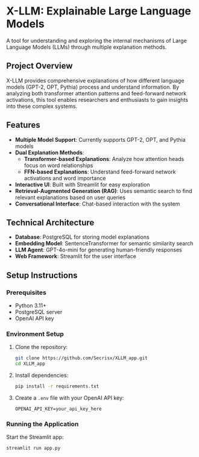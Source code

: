 # X-LLM: Explainable Large Language Models

A tool for understanding and exploring the internal mechanisms of Large Language Models (LLMs) through multiple explanation methods.

## Project Overview

X-LLM provides comprehensive explanations of how different language models (GPT-2, OPT, Pythia) process and understand information. By analyzing both transformer attention patterns and feed-forward network activations, this tool enables researchers and enthusiasts to gain insights into these complex systems.

## Features

- **Multiple Model Support**: Currently supports GPT-2, OPT, and Pythia models
- **Dual Explanation Methods**:
  - **Transformer-based Explanations**: Analyze how attention heads focus on word relationships
  - **FFN-based Explanations**: Understand feed-forward network activations and word importance
- **Interactive UI**: Built with Streamlit for easy exploration
- **Retrieval-Augmented Generation (RAG)**: Uses semantic search to find relevant explanations based on user queries
- **Conversational Interface**: Chat-based interaction with the system

## Technical Architecture

- **Database**: PostgreSQL for storing model explanations
- **Embedding Model**: SentenceTransformer for semantic similarity search
- **LLM Agent**: GPT-4o-mini for generating human-friendly responses
- **Web Framework**: Streamlit for the user interface

## Setup Instructions

### Prerequisites

- Python 3.11+
- PostgreSQL server
- OpenAI API key

### Environment Setup

1. Clone the repository:
   ```bash
   git clone https://github.com/Secrisx/XLLM_app.git
   cd XLLM_app
   ```

2. Install dependencies:
   ```bash
   pip install -r requirements.txt
   ```

3. Create a `.env` file with your OpenAI API key:
   ```
   OPENAI_API_KEY=your_api_key_here
   ```

### Running the Application

Start the Streamlit app:
```bash
streamlit run app.py
```

